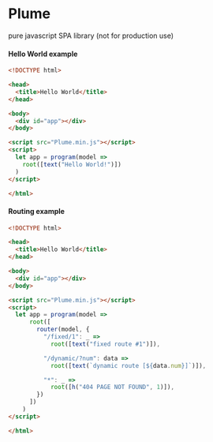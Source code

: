 # Plume
pure javascript SPA library (not for production use)

#### Hello World example

```html
<!DOCTYPE html>

<head>
  <title>Hello World</title>
</head>

<body>
  <div id="app"></div>
</body>

<script src="Plume.min.js"></script>
<script>
  let app = program(model =>
    root([text("Hello World!")])
  )
</script>

</html>
```

#### Routing example
```html
<!DOCTYPE html>

<head>
  <title>Hello World</title>
</head>

<body>
  <div id="app"></div>
</body>

<script src="Plume.min.js"></script>
<script>
  let app = program(model =>
      root([
        router(model, {
          "/fixed/1": _ =>
            root([text("fixed route #1")]),

          "/dynamic/?num": data =>
            root([text(`dynamic route [${data.num}]`)]),

          "*": _ =>
            root([h("404 PAGE NOT FOUND", 1)]),
        })
      ])
    )
</script>

</html>
```
